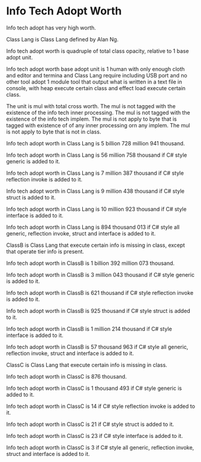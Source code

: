 # Info Tech Adopt Worth

Info tech adopt has very high worth.

Class Lang is Class Lang defined by Alan Ng.

Info tech adopt worth is quadruple of total class opacity,
relative to 1 base adopt unit.

Info tech adopt worth base adopt unit is
1 human with only enough cloth and editor and termina and Class Lang require including USB port and no other tool adopt
1 module tool that output what is written in a text file in console, with heap
execute certain class and effect load execute certain class.

The unit is mul with total cross worth.
The mul is not tagged with the existence of the info tech inner processing.
The mul is not tagged with the existence of the info tech implem.
The mul is not apply to byte that is tagged with existence of
of any inner processing orn any implem.
The mul is not apply to byte that is not in class.

Info tech adopt worth in Class Lang is 5 billion 728 million 941 thousand.

Info tech adopt worth in Class Lang is 56 million 758 thousand if
C# style generic is added to it.

Info tech adopt worth in Class Lang is 7 million 387 thousand if
C# style reflection invoke is added to it.

Info tech adopt worth in Class Lang is 9 million 438 thousand if
C# style struct is added to it.

Info tech adopt worth in Class Lang is 10 million 923 thousand if
C# style interface is added to it.

Info tech adopt worth in Class Lang is 894 thousand 013 if
C# style all generic, reflection invoke, struct and interface is added to it.

ClassB is Class Lang that execute certain info is missing in class, except
that operate tier info is present.

Info tech adopt worth in ClassB is 1 billion 392 million 073 thousand.

Info tech adopt worth in ClassB is 3 million 043 thousand if
C# style generic is added to it.

Info tech adopt worth in ClassB is 621 thousand if
C# style reflection invoke is added to it.

Info tech adopt worth in ClassB is 925 thousand if
C# style struct is added to it.

Info tech adopt worth in ClassB is 1 million 214 thousand if
C# style interface is added to it.

Info tech adopt worth in ClassB is 57 thousand 963 if
C# style all generic, reflection invoke, struct and interface is added to it.

ClassC is Class Lang that execute certain info is missing in class.

Info tech adopt worth in ClassC is 876 thousand.

Info tech adopt worth in ClassC is 1 thousand 493 if
C# style generic is added to it.

Info tech adopt worth in ClassC is 14 if
C# style reflection invoke is added to it.

Info tech adopt worth in ClassC is 21 if
C# style struct is added to it.

Info tech adopt worth in ClassC is 23 if
C# style interface is added to it.

Info tech adopt worth in ClassC is 3 if
C# style all generic, reflection invoke, struct and interface is added to it.